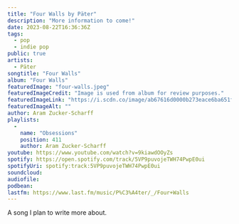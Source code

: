 ```yaml
---
title: "Four Walls by Päter"
description: "More information to come!"
date: 2023-08-22T16:36:36Z
tags:
  - pop
  - indie pop
public: true
artists:
  - Päter
songtitle: "Four Walls"
album: "Four Walls"
featuredImage: "four-walls.jpeg"
featuredImageCredit: "Image is used from album for review purposes."
featuredImageLink: "https://i.scdn.co/image/ab67616d0000b273eace6ba651fa2cec2ac54504"
featuredImageAlt: ""
author: Aram Zucker-Scharff
playlists:
  -
    name: "Obsessions"
    position: 411
    author: Aram Zucker-Scharff
youtube: https://www.youtube.com/watch?v=9kiawdOOyZs
spotify: https://open.spotify.com/track/5VP9puvojeTWH74PwpE0ui
spotifyUri: spotify:track:5VP9puvojeTWH74PwpE0ui
soundcloud:
audiofile:
podbean:
lastfm: https://www.last.fm/music/P%C3%A4ter/_/Four+Walls
---
```


A song I plan to write more about.
		